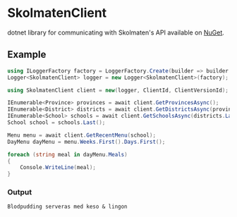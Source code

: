 # SkolmatenClient
dotnet library for communicating with Skolmaten's API available on [NuGet](https://www.nuget.org/packages/SkolmatenApi).

## Example
```cs
using ILoggerFactory factory = LoggerFactory.Create(builder => builder.AddConsole());
Logger<SkolmatenClient> logger = new Logger<SkolmatenClient>(factory);

using SkolmatenClient client = new(logger, ClientId, ClientVersionId);

IEnumerable<Province> provinces = await client.GetProvincesAsync();
IEnumerable<District> districts = await client.GetDistrictsAsync(provinces.Last());
IEnumerable<School> schools = await client.GetSchoolsAsync(districts.Last());
School school = schools.Last();

Menu menu = await client.GetRecentMenu(school);
DayMenu dayMenu = menu.Weeks.First().Days.First();

foreach (string meal in dayMenu.Meals)
{
    Console.WriteLine(meal);
}
```

### Output
```
Blodpudding serveras med keso & lingon
```
